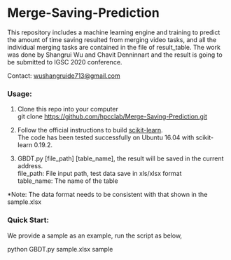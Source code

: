 # Merge-Saving-Prediction
This repository includes a machine learning engine and training to predict the amount of time saving resulted from merging video tasks, and all the individual merging tasks are contained in the file of result_table.
The work was done by Shangrui Wu and Chavit Denninnart and the result is going to be submitted to IGSC 2020 conference.

Contact: wushangruide713@gmail.com

### Usage:
1. Clone this repo into your computer  
    git clone https://github.com/hpcclab/Merge-Saving-Prediction.git

2. Follow the official instructions to build [scikit-learn](https://scikit-learn.org/stable/install.html).  
The code has been tested successfully on Ubuntu 16.04 with scikit-learn 0.19.2.

3. GBDT.py [file_path] [table_name], the result will be saved in the current address.  
    file_path:         File input path, test data save in xls/xlsx format  
    table_name:        The name of the table
  
*Note: The data format needs to be consistent with that shown in the sample.xlsx
  
### Quick Start:  
 We provide a sample as an example, run the script as below,  
   
 python GBDT.py sample.xlsx sample
